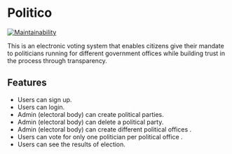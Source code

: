 # Politico
[![Maintainability](https://api.codeclimate.com/v1/badges/384a8468321896f6ca64/maintainability)](https://codeclimate.com/github/Jesse-efe/Politico/maintainability)

This is an electronic voting system that enables citizens give their mandate to politicians running for different government offices
while building trust in the process through transparency.

## Features
   - Users can sign up.
   - Users can login.
   - Admin (electoral body) can create political parties.
   - Admin (electoral body) can delete a political party.
   - Admin (electoral body) can create different political offices .
   - Users can vote for only one politician per political office .
   - Users can see the results of election.
